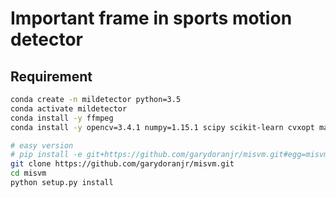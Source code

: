 # Important frame in sports motion detector

## Requirement

```bash
conda create -n mildetector python=3.5
conda activate mildetector
conda install -y ffmpeg 
conda install -y opencv=3.4.1 numpy=1.15.1 scipy scikit-learn cvxopt matplotlib -c conda-forge

# easy version
# pip install -e git+https://github.com/garydoranjr/misvm.git#egg=misvm
git clone https://github.com/garydoranjr/misvm.git
cd misvm
python setup.py install
```